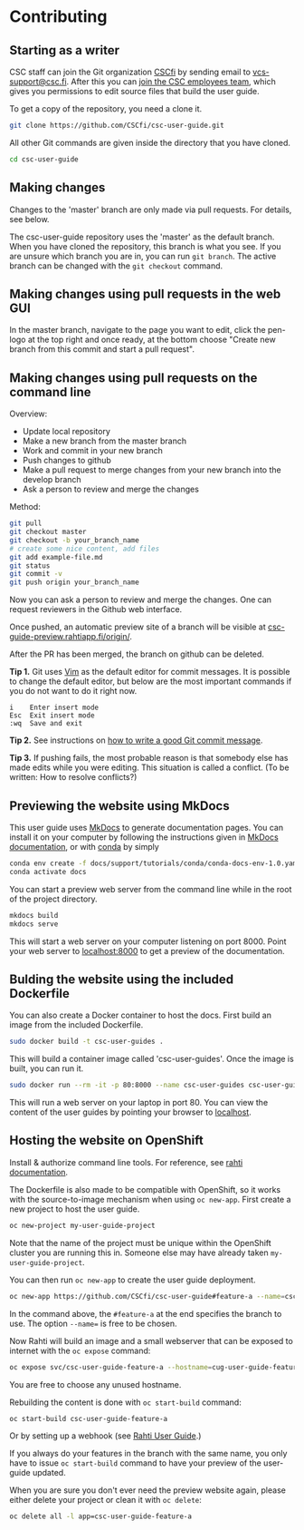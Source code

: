 # Contributing

## Starting as a writer

CSC staff can join the Git organization
[CSCfi](https://github.com/CSCfi) by sending email to
vcs-support@csc.fi. After this you can [join the CSC employees
team](https://github.com/orgs/CSCfi/teams/employees/members), which
gives you permissions to edit source files that build the user guide.

To get a copy of the repository, you need a clone it.

```bash
git clone https://github.com/CSCfi/csc-user-guide.git
```

All other Git commands are given inside the directory that you have
cloned.

```bash
cd csc-user-guide
```

## Making changes 

Changes to the 'master' branch are only made via pull requests. For details,
see below.

The csc-user-guide repository uses the 'master' as the default
branch. When you have cloned the repository, this branch is what you
see. If you are unsure which branch you are in, you can run `git
branch`. The active branch can be changed with the `git checkout`
command.

## Making changes using pull requests in the web GUI

In the master branch, navigate to the page you want to edit, click the pen-logo at the top right and once ready, at the bottom choose "Create new branch from this commit and start a pull request".

## Making changes using pull requests on the command line

Overview:

 - Update local repository
 - Make a new branch from the master branch
 - Work and commit in your new branch
 - Push changes to github
 - Make a pull request to merge changes from your new branch into the develop branch
 - Ask a person to review and merge the changes

Method:

```bash
git pull
git checkout master
git checkout -b your_branch_name
# create some nice content, add files
git add example-file.md
git status
git commit -v
git push origin your_branch_name
```

Now you can ask a person to review and merge the changes. One can request
reviewers in the Github web interface.

Once pushed, an automatic preview site of a branch will be visible at [csc-guide-preview.rahtiapp.fi/origin/](https://csc-guide-preview.rahtiapp.fi/origin/).

After the PR has been merged, the branch on github can be deleted.

**Tip 1.** Git uses [Vim](https://www.vim.org) as the default editor for commit
messages. It is possible to change the default editor, but below are
the most important commands if you do not want to do it right now.

```
i    Enter insert mode
Esc  Exit insert mode
:wq  Save and exit
```

**Tip 2.** See instructions on [how to write a good Git commit
message](https://chris.beams.io/posts/git-commit/).

**Tip 3.** If pushing fails, the most probable reason is that somebody
else has made edits while you were editing. This situation is called a
conflict. (To be written: How to resolve conflicts?)

## Previewing the website using MkDocs

This user guide uses [MkDocs](http://www.mkdocs.org/) to generate documentation
pages. You can install it on your computer by following the instructions given
in [MkDocs documentation](http://www.mkdocs.org/#installation), or with
[conda](https://docs.conda.io/en/latest/miniconda.html) by simply

```bash
conda env create -f docs/support/tutorials/conda/conda-docs-env-1.0.yaml
conda activate docs
```

You can start a preview web server from the command line while in the
root of the project directory.

```bash
mkdocs build
mkdocs serve
```

This will start a web server on your computer listening on port
8000. Point your web server to [localhost:8000](http://localhost:8000)
to get a preview of the documentation.



## Bulding the website using the included Dockerfile

You can also create a Docker container to host the docs. First build
an image from the included Dockerfile.

```bash
sudo docker build -t csc-user-guides .
```

This will build a container image called 'csc-user-guides'. Once the
image is built, you can run it.

```bash
sudo docker run --rm -it -p 80:8000 --name csc-user-guides csc-user-guides
```

This will run a web server on your laptop in port 80. You can view the
content of the user guides by pointing your browser to
[localhost](http://localhost).



## Hosting the website on OpenShift

Install & authorize command line tools. For reference, see
[rahti documentation](https://rahti.csc.fi/tutorials/elemental_tutorial/#preparations).

The Dockerfile is also made to be compatible with OpenShift, so it
works with the source-to-image mechanism when using `oc
new-app`. First create a new project to host the user guide.

```bash
oc new-project my-user-guide-project
```

Note that the name of the project must be unique within the OpenShift
cluster you are running this in. Someone else may have already taken
`my-user-guide-project`.

You can then run `oc new-app` to create the user guide deployment.

```bash
oc new-app https://github.com/CSCfi/csc-user-guide#feature-a --name=csc-user-guide-feature-a
```

In the command above, the `#feature-a` at the end specifies the branch to
use. The option `--name=` is free to be chosen.

Now Rahti will build an image and a small webserver that can be exposed to
internet with the `oc expose` command:

```bash
oc expose svc/csc-user-guide-feature-a --hostname=cug-user-guide-feature-a.rahtiapp.fi
```

You are free to choose any unused hostname.

Rebuilding the content is done with `oc start-build` command:

```bash
oc start-build csc-user-guide-feature-a
```

Or by setting up a webhook (see [Rahti User
Guide](https://rahti.csc.fi/tutorials/patterns/#webhooks).)

If you always do your features in the branch with the same name, you only have
to issue `oc start-build` command to have your preview of the user-guide updated.

When you are sure you don't ever need the preview website again, please either
delete your project or clean it with `oc delete`:

```bash
oc delete all -l app=csc-user-guide-feature-a
```

